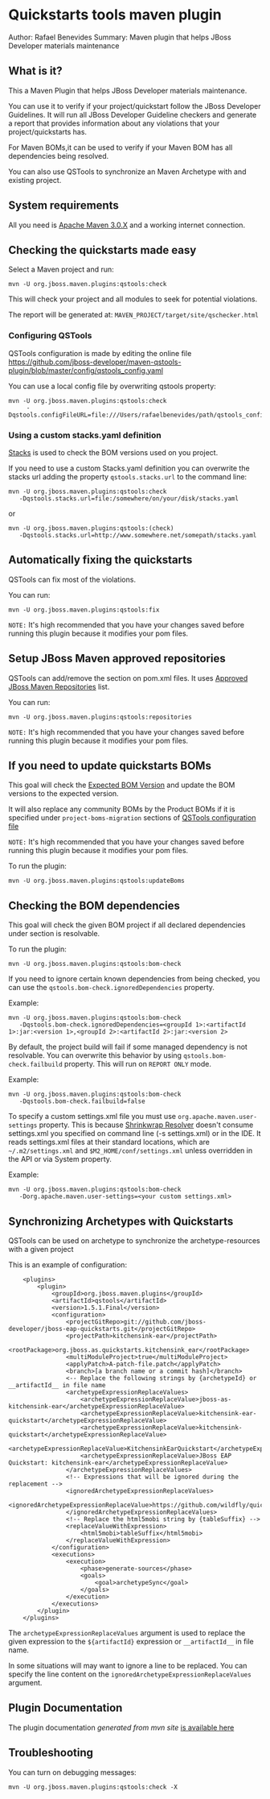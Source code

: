 # Quickstarts tools maven plugin

Author: Rafael Benevides
Summary: Maven plugin that helps JBoss Developer materials maintenance

## What is it?


This a Maven Plugin that helps JBoss Developer materials maintenance.

You can use it to verify if your project/quickstart follow the JBoss Developer Guidelines. It will run all JBoss Developer Guideline checkers and generate a report that provides information about any violations that your project/quickstarts has.

For Maven BOMs,it can be used to verify if your Maven BOM has all dependencies being resolved.

You can also use QSTools to synchronize an Maven Archetype with and existing project.


## System requirements


All you need is [Apache Maven 3.0.X](http://maven.apache.org/) and a working internet connection.


## Checking the quickstarts made easy


Select a Maven project and run:

    mvn -U org.jboss.maven.plugins:qstools:check
    

This will check your project and all modules to seek for potential violations.

The report will be generated at: `MAVEN_PROJECT/target/site/qschecker.html`


### Configuring QSTools


QSTools configuration is made by editing the online file https://github.com/jboss-developer/maven-qstools-plugin/blob/master/config/qstools_config.yaml

You can use a local config file by overwriting qstools property:

    mvn -U org.jboss.maven.plugins:qstools:check
         -Dqstools.configFileURL=file:///Users/rafaelbenevides/path/qstools_config.yaml
         


### Using a custom stacks.yaml definition


[Stacks](https://github.com/jboss-jdf/jdf-stack) is used to check the BOM versions used on you project.

If you need to use a custom Stacks.yaml definition you can overwrite the stacks url adding the property `qstools.stacks.url` to the command line:

    mvn -U org.jboss.maven.plugins:qstools:check
       -Dqstools.stacks.url=file:/somewhere/on/your/disk/stacks.yaml
       
or

    mvn -U org.jboss.maven.plugins:qstools:(check)
       -Dqstools.stacks.url=http://www.somewhere.net/somepath/stacks.yaml
       
 
## Automatically fixing the quickstarts


QSTools can fix most of the violations.

You can run:


    mvn -U org.jboss.maven.plugins:qstools:fix
    

`NOTE:` It's high recommended that you have your changes saved before running this plugin because it modifies your pom files.


## Setup JBoss Maven approved repositories


QSTools can add/remove the <repositories/> section on pom.xml files. It uses [Approved JBoss Maven Repositories](https://github.com/jboss-developer/maven-qstools-plugin/blob/master/config/qstools_config.yaml#L24) list.

You can run:


    mvn -U org.jboss.maven.plugins:qstools:repositories
    

`NOTE:` It's high recommended that you have your changes saved before running this plugin because it modifies your pom files.

## If you need to update quickstarts BOMs


This goal will check the [Expected BOM Version](https://github.com/jboss-developer/maven-qstools-plugin/blob/master/config/qstools_config.yaml#L24)  and update the BOM versions to the expected version.

It will also replace any community BOMs by the Product BOMs if it is specified under `project-boms-migration` sections of [QSTools configuration file](https://github.com/jboss-developer/maven-qstools-plugin/blob/master/config/qstools_config.yaml)

`NOTE:` It's high recommended that you have your changes saved before running this plugin because it modifies your pom files.

To run the plugin:

    mvn -U org.jboss.maven.plugins:qstools:updateBoms
    

## Checking the BOM dependencies


This goal will check the given BOM project if all declared dependencies under </dependencyManagement> section is resolvable.

To run the plugin: 

    mvn -U org.jboss.maven.plugins:qstools:bom-check
    

If you need to ignore certain known dependencies from being checked, you can use the `qstools.bom-check.ignoredDependencies` property.

Example:

    mvn -U org.jboss.maven.plugins:qstools:bom-check 
       -Dqstools.bom-check.ignoredDependencies=<groupId 1>:<artifactId 1>:jar:<version 1>,<groupId 2>:<artifactId 2>:jar:<version 2>
    

By default, the project build will fail if some managed dependency is not resolvable. You can overwrite this behavior by using `qstools.bom-check.failbuild` property.
This will run on `REPORT ONLY` mode.

Example:

    mvn -U org.jboss.maven.plugins:qstools:bom-check 
       -Dqstools.bom-check.failbuild=false
    

To specify a custom settings.xml file you must use `org.apache.maven.user-settings` property. This is because [Shrinkwrap Resolver](https://github.com/shrinkwrap/resolver#resolution-of-artifacts-specified-by-maven-coordinates) doesn't consume settings.xml you specified on command line (-s settings.xml) or in the IDE. It reads settings.xml files at their standard locations, which are `~/.m2/settings.xml` and `$M2_HOME/conf/settings.xml` unless overridden in the API or via System property.

Example:

    mvn -U org.jboss.maven.plugins:qstools:bom-check 
       -Dorg.apache.maven.user-settings=<your custom settings.xml>
    

## Synchronizing Archetypes with Quickstarts


QSTools can be used on archetype to synchronize the archetype-resources with a given project

This is an example of configuration:

        <plugins>
            <plugin>
                <groupId>org.jboss.maven.plugins</groupId>
                <artifactId>qstools</artifactId>
                <version>1.5.1.Final</version>
                <configuration>
                    <projectGitRepo>git://github.com/jboss-developer/jboss-eap-quickstarts.git</projectGitRepo>
                    <projectPath>kitchensink-ear</projectPath>
                    <rootPackage>org.jboss.as.quickstarts.kitchensink_ear</rootPackage>
                    <multiModuleProject>true</multiModuleProject>
                    <applyPatch>A-patch-file.patch</applyPatch>
                    <branch>[a branch name or a commit hash]</branch>
                    <-- Replace the following strings by {archetypeId} or __artifactId__ in file name
                    <archetypeExpressionReplaceValues>
                        <archetypeExpressionReplaceValue>jboss-as-kitchensink-ear</archetypeExpressionReplaceValue>
                        <archetypeExpressionReplaceValue>kitchensink-ear-quickstart</archetypeExpressionReplaceValue>
                        <archetypeExpressionReplaceValue>kitchensink-quickstart</archetypeExpressionReplaceValue>
                        <archetypeExpressionReplaceValue>KitchensinkEarQuickstart</archetypeExpressionReplaceValue>
                        <archetypeExpressionReplaceValue>JBoss EAP Quickstart: kitchensink-ear</archetypeExpressionReplaceValue>
                    </archetypeExpressionReplaceValues>
                    <!-- Expressions that will be ignored during the replacement -->
                    <ignoredArchetypeExpressionReplaceValues>
                              <ignoredArchetypeExpressionReplaceValue>https://github.com/wildfly/quickstart/tree/master/</ignoredArchetypeExpressionReplaceValue>
                    </ignoredArchetypeExpressionReplaceValues>
                    <!-- Replace the html5mobi string by {tableSuffix} -->
                    <replaceValueWithExpression>
                        <html5mobi>tableSuffix</html5mobi>
                    </replaceValueWithExpression>
                </configuration>
                <executions>
                    <execution>
                        <phase>generate-sources</phase>
                        <goals>
                            <goal>archetypeSync</goal>
                        </goals>
                    </execution>
                </executions>
            </plugin>
        </plugins>

The `archetypeExpressionReplaceValues` argument is used to replace the given expression to the `${artifactId}` expression or `__artifactId__` in file name.

In some situations will may want to ignore a line to be replaced. You can specify the line content on the `ignoredArchetypeExpressionReplaceValues` argument.

## Plugin Documentation

The plugin documentation *generated from mvn site* [is available here](target/site/plugin-info.html) 


## Troubleshooting

You can turn on debugging messages:   

    mvn -U org.jboss.maven.plugins:qstools:check -X
    
